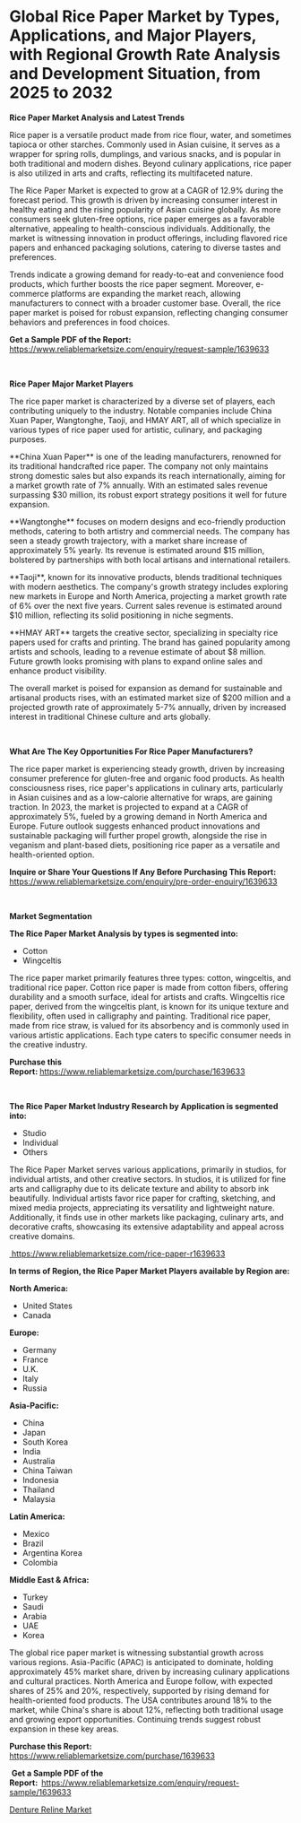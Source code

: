 <p><h1>Global Rice Paper Market by Types, Applications, and Major Players, with Regional Growth Rate Analysis and Development Situation, from 2025 to 2032</h1></p><p><strong>Rice Paper Market Analysis and Latest Trends</strong></p>
<p><p>Rice paper is a versatile product made from rice flour, water, and sometimes tapioca or other starches. Commonly used in Asian cuisine, it serves as a wrapper for spring rolls, dumplings, and various snacks, and is popular in both traditional and modern dishes. Beyond culinary applications, rice paper is also utilized in arts and crafts, reflecting its multifaceted nature.</p><p>The Rice Paper Market is expected to grow at a CAGR of 12.9% during the forecast period. This growth is driven by increasing consumer interest in healthy eating and the rising popularity of Asian cuisine globally. As more consumers seek gluten-free options, rice paper emerges as a favorable alternative, appealing to health-conscious individuals. Additionally, the market is witnessing innovation in product offerings, including flavored rice papers and enhanced packaging solutions, catering to diverse tastes and preferences.</p><p>Trends indicate a growing demand for ready-to-eat and convenience food products, which further boosts the rice paper segment. Moreover, e-commerce platforms are expanding the market reach, allowing manufacturers to connect with a broader customer base. Overall, the rice paper market is poised for robust expansion, reflecting changing consumer behaviors and preferences in food choices.</p></p>
<p><strong>Get a Sample PDF of the Report:&nbsp;</strong> <a href="https://www.reliablemarketsize.com/enquiry/request-sample/1639633?utm_campaign=2769&utm_medium=2&utm_source=Github&utm_content=ia&utm_term=05042025&utm_id=rice-paper">https://www.reliablemarketsize.com/enquiry/request-sample/1639633</a></p>
<p>&nbsp;</p>
<p><strong>Rice Paper Major Market Players</strong></p>
<p><p>The rice paper market is characterized by a diverse set of players, each contributing uniquely to the industry. Notable companies include China Xuan Paper, Wangtonghe, Taoji, and HMAY ART, all of which specialize in various types of rice paper used for artistic, culinary, and packaging purposes.</p><p>**China Xuan Paper** is one of the leading manufacturers, renowned for its traditional handcrafted rice paper. The company not only maintains strong domestic sales but also expands its reach internationally, aiming for a market growth rate of 7% annually. With an estimated sales revenue surpassing $30 million, its robust export strategy positions it well for future expansion.</p><p>**Wangtonghe** focuses on modern designs and eco-friendly production methods, catering to both artistry and commercial needs. The company has seen a steady growth trajectory, with a market share increase of approximately 5% yearly. Its revenue is estimated around $15 million, bolstered by partnerships with both local artisans and international retailers.</p><p>**Taoji**, known for its innovative products, blends traditional techniques with modern aesthetics. The company's growth strategy includes exploring new markets in Europe and North America, projecting a market growth rate of 6% over the next five years. Current sales revenue is estimated around $10 million, reflecting its solid positioning in niche segments.</p><p>**HMAY ART** targets the creative sector, specializing in specialty rice papers used for crafts and printing. The brand has gained popularity among artists and schools, leading to a revenue estimate of about $8 million. Future growth looks promising with plans to expand online sales and enhance product visibility.</p><p>The overall market is poised for expansion as demand for sustainable and artisanal products rises, with an estimated market size of $200 million and a projected growth rate of approximately 5-7% annually, driven by increased interest in traditional Chinese culture and arts globally.</p></p>
<p>&nbsp;</p>
<p><strong>What Are The Key Opportunities For Rice Paper Manufacturers?</strong></p>
<p><p>The rice paper market is experiencing steady growth, driven by increasing consumer preference for gluten-free and organic food products. As health consciousness rises, rice paper's applications in culinary arts, particularly in Asian cuisines and as a low-calorie alternative for wraps, are gaining traction. In 2023, the market is projected to expand at a CAGR of approximately 5%, fueled by a growing demand in North America and Europe. Future outlook suggests enhanced product innovations and sustainable packaging will further propel growth, alongside the rise in veganism and plant-based diets, positioning rice paper as a versatile and health-oriented option.</p></p>
<p><strong>Inquire or Share Your Questions If Any Before Purchasing This Report:</strong> <a href="https://www.reliablemarketsize.com/enquiry/pre-order-enquiry/1639633?utm_campaign=2769&utm_medium=2&utm_source=Github&utm_content=ia&utm_term=05042025&utm_id=rice-paper">https://www.reliablemarketsize.com/enquiry/pre-order-enquiry/1639633</a></p>
<p>&nbsp;</p>
<p><strong>Market Segmentation</strong></p>
<p><strong>The Rice Paper Market Analysis by types is segmented into:</strong></p>
<p><ul><li>Cotton</li><li>Wingceltis</li></ul></p>
<p><p>The rice paper market primarily features three types: cotton, wingceltis, and traditional rice paper. Cotton rice paper is made from cotton fibers, offering durability and a smooth surface, ideal for artists and crafts. Wingceltis rice paper, derived from the wingceltis plant, is known for its unique texture and flexibility, often used in calligraphy and painting. Traditional rice paper, made from rice straw, is valued for its absorbency and is commonly used in various artistic applications. Each type caters to specific consumer needs in the creative industry.</p></p>
<p><strong>Purchase this Report:&nbsp;</strong><a href="https://www.reliablemarketsize.com/purchase/1639633?utm_campaign=2769&utm_medium=2&utm_source=Github&utm_content=ia&utm_term=05042025&utm_id=rice-paper">https://www.reliablemarketsize.com/purchase/1639633</a></p>
<p>&nbsp;</p>
<p><strong>The Rice Paper Market Industry Research by Application is segmented into:</strong></p>
<p><ul><li>Studio</li><li>Individual</li><li>Others</li></ul></p>
<p><p>The Rice Paper Market serves various applications, primarily in studios, for individual artists, and other creative sectors. In studios, it is utilized for fine arts and calligraphy due to its delicate texture and ability to absorb ink beautifully. Individual artists favor rice paper for crafting, sketching, and mixed media projects, appreciating its versatility and lightweight nature. Additionally, it finds use in other markets like packaging, culinary arts, and decorative crafts, showcasing its extensive adaptability and appeal across creative domains.</p></p>
<p><a href="https://www.reliablemarketsize.com/rice-paper-r1639633?utm_campaign=2769&utm_medium=2&utm_source=Github&utm_content=ia&utm_term=05042025&utm_id=rice-paper">&nbsp;https://www.reliablemarketsize.com/rice-paper-r1639633</a></p>
<p><strong>In terms of Region, the Rice Paper Market Players available by Region are:</strong></p>
<p>
    <p> <strong> North America: </strong>
        <ul>
            <li>United States</li>
            <li>Canada</li>
        </ul>
        </p> 
    <p> <strong> Europe: </strong>
        <ul>
            <li>Germany</li>
            <li>France</li>
            <li>U.K.</li>
            <li>Italy</li>
            <li>Russia</li>
        </ul>
        </p> 
    <p> <strong> Asia-Pacific: </strong>
        <ul>
            <li>China</li>
            <li>Japan</li>
            <li>South Korea</li>
            <li>India</li>
            <li>Australia</li>
            <li>China Taiwan</li>
            <li>Indonesia</li>
            <li>Thailand</li>
            <li>Malaysia</li>
        </ul>
        </p> 
    <p> <strong> Latin America: </strong>
        <ul>
            <li>Mexico</li>
            <li>Brazil</li>
            <li>Argentina Korea</li>
            <li>Colombia</li>
        </ul>
        </p> 
    <p> <strong> Middle East & Africa: </strong>
        <ul>
            <li>Turkey</li>
            <li>Saudi</li>
            <li>Arabia</li>
            <li>UAE</li>
            <li>Korea</li>
        </ul>
    </p>
    </p>
<p><p>The global rice paper market is witnessing substantial growth across various regions. Asia-Pacific (APAC) is anticipated to dominate, holding approximately 45% market share, driven by increasing culinary applications and cultural practices. North America and Europe follow, with expected shares of 25% and 20%, respectively, supported by rising demand for health-oriented food products. The USA contributes around 18% to the market, while China's share is about 12%, reflecting both traditional usage and growing export opportunities. Continuing trends suggest robust expansion in these key areas.</p></p>
<p><strong>Purchase this Report: </strong><a href="https://www.reliablemarketsize.com/purchase/1639633?utm_campaign=2769&utm_medium=2&utm_source=Github&utm_content=ia&utm_term=05042025&utm_id=rice-paper">https://www.reliablemarketsize.com/purchase/1639633</a></p>
<p>&nbsp;<strong>Get a Sample PDF of the Report:&nbsp;&nbsp;</strong><a href="https://www.reliablemarketsize.com/enquiry/request-sample/1639633?utm_campaign=2769&utm_medium=2&utm_source=Github&utm_content=ia&utm_term=05042025&utm_id=rice-paper">https://www.reliablemarketsize.com/enquiry/request-sample/1639633</a></p>
<p><strong></strong></p>
<p><p><a href="https://github.com/danikabiele541/Market-Research-Report-List-1/blob/main/denture-reline-market.md?utm_campaign=2769&utm_medium=2&utm_source=Github&utm_content=ia&utm_term=05042025&utm_id=rice-paper">Denture Reline Market</a></p></p>